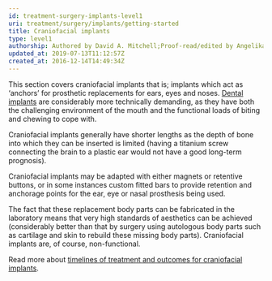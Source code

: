```yaml
---
id: treatment-surgery-implants-level1
uri: treatment/surgery/implants/getting-started
title: Craniofacial implants
type: level1
authorship: Authored by David A. Mitchell;Proof-read/edited by Angelika Sebald
updated_at: 2019-07-13T11:12:57Z
created_at: 2016-12-14T14:49:34Z
---
```


<p>This section covers craniofacial implants that is; implants which
    act as ‘anchors’ for prosthetic replacements for ears, eyes
    and noses. <a href="/treatment/restorative-dentistry/implants">Dental implants</a>    are considerably more technically demanding, as they have
    both the challenging environment of the mouth and the functional
    loads of biting and chewing to cope with.</p>
<p>Craniofacial implants generally have shorter lengths as the depth
    of bone into which they can be inserted is limited (having
    a titanium screw connecting the brain to a plastic ear would
    not have a good long-term prognosis).</p>
<p>Craniofacial implants may be adapted with either magnets or retentive
    buttons, or in some instances custom fitted bars to provide
    retention and anchorage points for the ear, eye or nasal
    prosthesis being used.</p>
<p>The fact that these replacement body parts can be fabricated
    in the laboratory means that very high standards of aesthetics
    can be achieved (considerably better than that by surgery
    using autologous body parts such as cartilage and skin to
    rebuild these missing body parts). Craniofacial implants
    are, of course, non-functional.</p>
<aside>
    <p>Read more about <a href="/treatment/timelines/implants">timelines of treatment and outcomes for craniofacial implants</a>.</p>
</aside>
